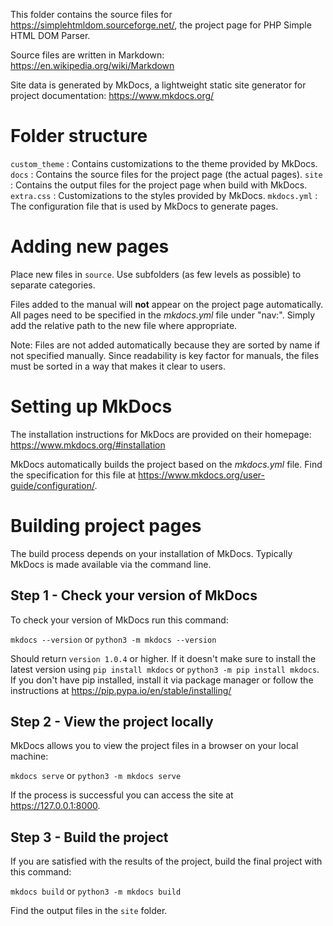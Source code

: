 This folder contains the source files for https://simplehtmldom.sourceforge.net/,
the project page for PHP Simple HTML DOM Parser.

Source files are written in Markdown: https://en.wikipedia.org/wiki/Markdown

Site data is generated by MkDocs, a lightweight static site generator for project
documentation: https://www.mkdocs.org/

# Folder structure

`custom_theme` : Contains customizations to the theme provided by MkDocs.
`docs` : Contains the source files for the project page (the actual pages).
`site` : Contains the output files for the project page when build with MkDocs.
`extra.css` : Customizations to the styles provided by MkDocs.
`mkdocs.yml` : The configuration file that is used by MkDocs to generate pages.

# Adding new pages

Place new files in `source`. Use subfolders (as few levels as possible) to
separate categories.

Files added to the manual will **not** appear on the project page automatically.
All pages need to be specified in the _mkdocs.yml_ file under "nav:". Simply add
the relative path to the new file where appropriate.

Note: Files are not added automatically because they are sorted by name if not
specified manually. Since readability is key factor for manuals, the files must
be sorted in a way that makes it clear to users.

# Setting up MkDocs

The installation instructions for MkDocs are provided on their homepage:
https://www.mkdocs.org/#installation

MkDocs automatically builds the project based on the _mkdocs.yml_ file. Find the
specification for this file at https://www.mkdocs.org/user-guide/configuration/.

# Building project pages

The build process depends on your installation of MkDocs. Typically MkDocs is
made available via the command line.

## Step 1 - Check your version of MkDocs

To check your version of MkDocs run this command:

`mkdocs --version` or
`python3 -m mkdocs --version`

Should return `version 1.0.4` or higher. If it doesn't make sure to install the
latest version using `pip install mkdocs` or `python3 -m pip install mkdocs`. If
you don't have pip installed, install it via package manager or follow the
instructions at https://pip.pypa.io/en/stable/installing/

## Step 2 - View the project locally

MkDocs allows you to view the project files in a browser on your local machine:

`mkdocs serve` or
`python3 -m mkdocs serve`

If the process is successful you can access the site at https://127.0.0.1:8000.

## Step 3 - Build the project

If you are satisfied with the results of the project, build the final project
with this command:

`mkdocs build` or
`python3 -m mkdocs build`

Find the output files in the `site` folder.